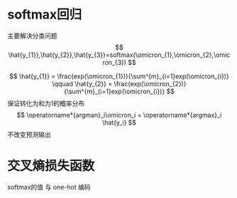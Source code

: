 # softmax回归

主要解决分类问题
$$
\hat{y_{1}},\hat{y_{2}},\hat{y_{3}}=softmax(\omicron_{1},\omicron_{2},\omicron_{3})
$$



$$
\hat{y_{1}} = \frac{exp(\omicron_{1})}{\sum^{m}_{i=1}exp(\omicron_{i})} \qquad \hat{y_{2}} = \frac{exp(\omicron_{2})}{\sum^{m}_{i=1}exp(\omicron_{i})}
$$
保证转化为和为1的概率分布
$$
\operatorname*{argman}_i\omicron_i =  \operatorname*{argmax}_i \hat{y_i}
$$
不改变预测输出



# 交叉熵损失函数

softmax的值 与 one-hot 编码